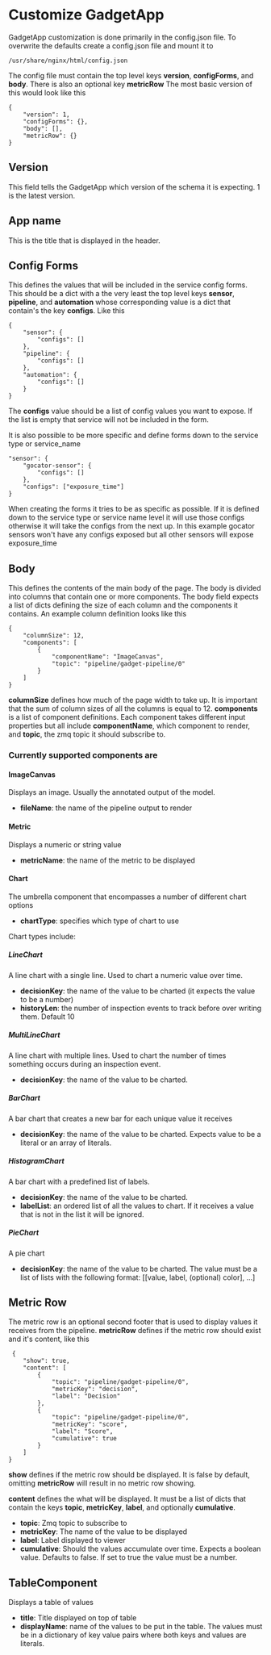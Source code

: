 # Customize GadgetApp

GadgetApp customization is done primarily in the config.json file. To overwrite the defaults create a config.json file and mount it to

    /usr/share/nginx/html/config.json

The config file must contain the top level keys **version**, **configForms**, and **body**. There is also an optional key **metricRow** The most basic version of this would look like this

    {
        "version": 1,
        "configForms": {},
        "body": [],
        "metricRow": {}
    }

## Version

This field tells the GadgetApp which version of the schema it is expecting. 1 is the latest version.

## App name

This is the title that is displayed in the header.

## Config Forms

This defines the values that will be included in the service config forms. This should be a dict with a the very least the top level keys **sensor**, **pipeline**, and **automation** whose corresponding value is a dict that contain's the key **configs**. Like this

    {
        "sensor": {
            "configs": []
        },
        "pipeline": {
            "configs": []
        },
        "automation": {
            "configs": []
        }
    }

The **configs** value should be a list of config values you want to expose. If the list is empty that service will not be included in the form.

It is also possible to be more specific and define forms down to the service type or service_name

    "sensor": {
        "gocator-sensor": {
            "configs": []
        },
        "configs": ["exposure_time"]
    }

When creating the forms it tries to be as specific as possible. If it is defined down to the service type or service name level it will use those configs otherwise it will take the configs from the next up. In this example gocator sensors won't have any configs exposed but all other sensors will expose exposure_time

## Body

This defines the contents of the main body of the page. The body is divided into columns that contain one or more components. The body field expects a list of dicts defining the size of each column and the components it contains. An example column definition looks like this

    {
        "columnSize": 12,
        "components": [
            {
                "componentName": "ImageCanvas",
                "topic": "pipeline/gadget-pipeline/0"
            }
        ]
    }

**columnSize** defines how much of the page width to take up. It is important that the sum of column sizes of all the columns is equal to 12. **components** is a list of component definitions. Each component takes different input properties but all include **componentName**, which component to render, and **topic**, the zmq topic it should subscribe to.

### Currently supported components are

#### ImageCanvas

Displays an image. Usually the annotated output of the model.

- **fileName**: the name of the pipeline output to render

#### Metric

Displays a numeric or string value

- **metricName**: the name of the metric to be displayed

#### Chart

The umbrella component that encompasses a number of different chart options

- **chartType**: specifies which type of chart to use

Chart types include:

##### LineChart

A line chart with a single line. Used to chart a numeric value over time.

- **decisionKey**: the name of the value to be charted (it expects the value to be a number)
- **historyLen**: the number of inspection events to track before over writing them. Default 10

##### MultiLineChart

A line chart with multiple lines. Used to chart the number of times something occurs during an inspection event.

- **decisionKey**: the name of the value to be charted.

##### BarChart

A bar chart that creates a new bar for each unique value it receives

- **decisionKey**: the name of the value to be charted. Expects value to be a literal or an array of literals.

##### HistogramChart

A bar chart with a predefined list of labels.

- **decisionKey**: the name of the value to be charted.
- **labelList**: an ordered list of all the values to chart. If it receives a value that is not in the list it will be ignored.

##### PieChart

A pie chart

- **decisionKey**: the name of the value to be charted. The value must be a list of lists with the following format: [[value, label, (optional) color], ...]

## Metric Row

The metric row is an optional second footer that is used to display values it receives from the pipeline. **metricRow** defines if the metric row should exist and it's content, like this

     {
        "show": true,
        "content": [
            {
                "topic": "pipeline/gadget-pipeline/0",
                "metricKey": "decision",
                "label": "Decision"
            },
            {
                "topic": "pipeline/gadget-pipeline/0",
                "metricKey": "score",
                "label": "Score",
                "cumulative": true
            }
        ]
    }

**show** defines if the metric row should be displayed. It is false by default, omitting **metricRow** will result in no metric row showing.

**content** defines the what will be displayed. It must be a list of dicts that contain the keys **topic**, **metricKey**, **label**, and optionally **cumulative**.

- **topic**: Zmq topic to subscribe to
- **metricKey**: The name of the value to be displayed
- **label**: Label displayed to viewer
- **cumulative**: Should the values accumulate over time. Expects a boolean value. Defaults to false. If set to true the value must be a number.

## TableComponent

Displays a table of values

- **title**: Title displayed on top of table
- **displayName**: name of the values to be put in the table. The values must be in a dictionary of key value pairs where both keys and values are literals.